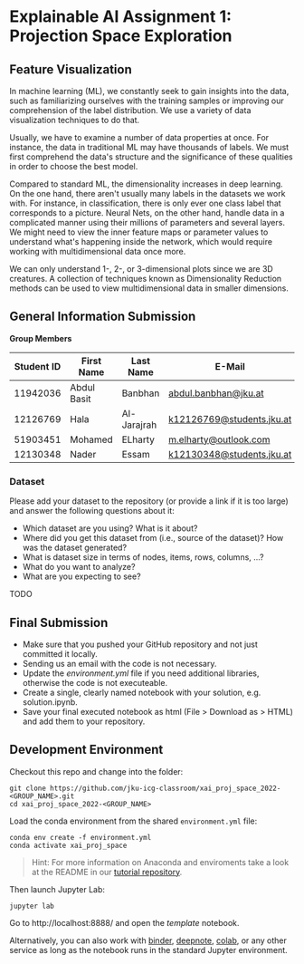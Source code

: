 
# Explainable AI Assignment 1: Projection Space Exploration

## Feature Visualization

In machine learning (ML), we constantly seek to gain insights into the data, such as familiarizing ourselves with the training samples or improving our comprehension of the label distribution. We use a variety of data visualization techniques to do that.

Usually, we have to examine a number of data properties at once. For instance, the data in traditional ML may have thousands of labels. We must first comprehend the data's structure and the significance of these qualities in order to choose the best model.

Compared to standard ML, the dimensionality increases in deep learning. On the one hand, there aren't usually many labels in the datasets we work with. For instance, in classification, there is only ever one class label that corresponds to a picture. Neural Nets, on the other hand, handle data in a complicated manner using their millions of parameters and several layers. We might need to view the inner feature maps or parameter values to understand what's happening inside the network, which would require working with multidimensional data once more.

We can only understand 1-, 2-, or 3-dimensional plots since we are 3D creatures. A collection of techniques known as Dimensionality Reduction methods can be used to view multidimensional data in smaller dimensions.

## General Information Submission

**Group Members**

| Student ID    | First Name  | Last Name      | E-Mail                    |  Workload [%] |
| --------------|-------------|----------------|----------------------     |---------------|
| 11942036      | Abdul Basit | Banbhan        |abdul.banbhan@jku.at       |TODO           |
| 12126769      | Hala        | Al-Jarajrah    |k12126769@students.jku.at  |TODO           |
| 51903451      | Mohamed     | ELharty        |m.elharty@outlook.com      |TODO           |
| 12130348      | Nader       | Essam          |k12130348@students.jku.at  |TODO           |

### Dataset
Please add your dataset to the repository (or provide a link if it is too large) and answer the following questions about it:

* Which dataset are you using? What is it about?
* Where did you get this dataset from (i.e., source of the dataset)? How was the dataset generated?
* What is dataset size in terms of nodes, items, rows, columns, ...?
* What do you want to analyze?
* What are you expecting to see?

TODO


## Final Submission

* Make sure that you pushed your GitHub repository and not just committed it locally.
* Sending us an email with the code is not necessary.
* Update the *environment.yml* file if you need additional libraries, otherwise the code is not executeable.
* Create a single, clearly named notebook with your solution, e.g. solution.ipynb.
* Save your final executed notebook as html (File > Download as > HTML) and add them to your repository.


## Development Environment

Checkout this repo and change into the folder:
```
git clone https://github.com/jku-icg-classroom/xai_proj_space_2022-<GROUP_NAME>.git
cd xai_proj_space_2022-<GROUP_NAME>
```

Load the conda environment from the shared `environment.yml` file:
```
conda env create -f environment.yml
conda activate xai_proj_space
```

> Hint: For more information on Anaconda and enviroments take a look at the README in our [tutorial repository](https://github.com/JKU-ICG/python-visualization-tutorial).

Then launch Jupyter Lab:
```
jupyter lab
```

Go to http://localhost:8888/ and open the *template* notebook.

Alternatively, you can also work with [binder](https://mybinder.org/), [deepnote](https://deepnote.com/), [colab](https://colab.research.google.com/), or any other service as long as the notebook runs in the standard Jupyter environment.
